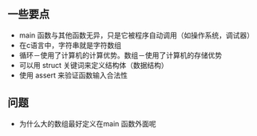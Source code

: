 ## 一些要点

- main 函数与其他函数无异，只是它被程序自动调用（如操作系统，调试器）
- 在c语言中，字符串就是字符数组
- 循环－使用了计算机的计算优势。数组－使用了计算机的存储优势
- 可以用 struct 关键词来定义结构体（数据结构）
- 使用 assert 来验证函数输入合法性


## 问题

- 为什么大的数组最好定义在main 函数外面呢
